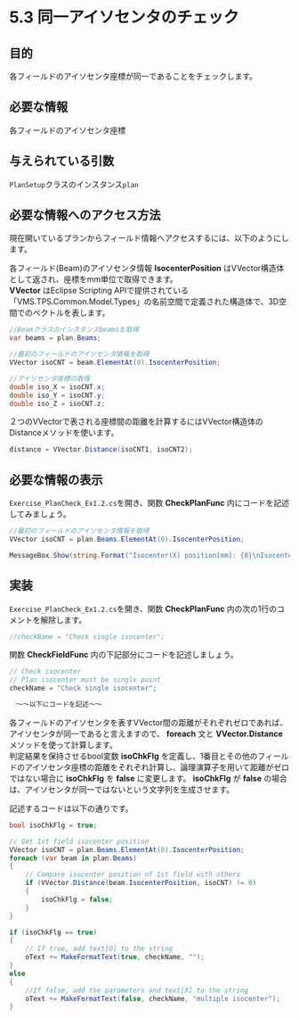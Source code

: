 # 5.3 同一アイソセンタのチェック

## 目的

各フィールドのアイソセンタ座標が同一であることをチェックします。

## 必要な情報

各フィールドのアイソセンタ座標

## 与えられている引数

`PlanSetup`クラスのインスタンス`plan`

## 必要な情報へのアクセス方法

現在開いているプランからフィールド情報へアクセスするには、以下のようにします。  

各フィールド(Beam)のアイソセンタ情報 **IsocenterPosition** はVVector構造体として返され、座標をmm単位で取得できます。  
**VVector** はEclipse Scripting APIで提供されている「VMS.TPS.Common.Model.Types」の名前空間で定義された構造体で、3D空間でのベクトルを表します。  

```csharp
//Beamクラスのインスタンスbeamsを取得
var beams = plan.Beams;

//最初のフィールドのアイソセンタ情報を取得
VVector isoCNT = beam.ElementAt(0).IsocenterPosition;

//アイソセンタ座標の取得
double iso_X = isoCNT.x;
double iso_Y = isoCNT.y;
double iso_Z = isoCNT.z;
```

２つのVVectorで表される座標間の距離を計算するにはVVector構造体のDistanceメソッドを使います。

```csharp
distance = VVector.Distance(isoCNT1, isoCNT2);
```

## 必要な情報の表示

`Exercise_PlanCheck_Ex1.2.cs`を開き、関数 **CheckPlanFunc** 内にコードを記述してみましょう。

```csharp
//最初のフィールドのアイソセンタ情報を取得
VVector isoCNT = plan.Beams.ElementAt(0).IsocenterPosition;

MessageBox.Show(string.Format("Isocenter(X) position[mm]: {0}\nIsocenter(Y) position[mm]: {1}\nIsocenter(Z) position[mm]: {2}\n", isoCNT.x, isoCNT.y, isoCNT.z));

```

## 実装

`Exercise_PlanCheck_Ex1.2.cs`を開き、関数 **CheckPlanFunc** 内の次の1行のコメントを解除します。

```csharp
//checkName = "Check single isocenter";
```

関数 **CheckFieldFunc** 内の下記部分にコードを記述しましょう。  

```csharp
// Check isocenter
// Plan isocenter must be single point
checkName = "Check single isocenter";

　～～以下にコードを記述～～
```

各フィールドのアイソセンタを表すVVector間の距離がそれぞれゼロであれば、アイソセンタが同一であると言えますので、 **foreach** 文と **VVector.Distance** メソッドを使って計算します。  
判定結果を保持させるbool変数 **isoChkFlg** を定義し、1番目とその他のフィールドのアイソセンタ座標の距離をそれぞれ計算し、論理演算子を用いて距離がゼロではない場合に **isoChkFlg** を **false** に変更します。
**isoChkFlg** が **false** の場合は、アイソセンタが同一ではないという文字列を生成させます。

記述するコードは以下の通りです。

```csharp
bool isoChkFlg = true;

// Get 1st field isocenter position
VVector isoCNT = plan.Beams.ElementAt(0).IsocenterPosition;
foreach (var beam in plan.Beams)
{
    // Compare isocenter position of 1st field with others
    if (VVector.Distance(beam.IsocenterPosition, isoCNT) != 0)
    {
        isoChkFlg = false;
    }
}

if (isoChkFlg == true)
{
    // If true, add text[O] to the string
    oText += MakeFormatText(true, checkName, "");
}
else
{
    //If false, add the parameters and text[X] to the string
    oText += MakeFormatText(false, checkName, "multiple isocenter");
}
```
